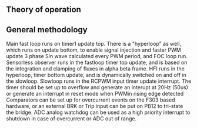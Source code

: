 ## Theory of operation

## General methodology
Main fast loop runs on timer1 update top. There is a "hyperloop" as well, which runs on update bottom, to enable signal injection and faster PWM update
3 phase Sin wave calculated every PWM period, and FOC loop run.
Sensorless observer runs in the fastloop timer top update, and is based on the integration and clamping of fluxes in alpha beta frame. 
HFI runs in the hyperloop, timer bottom update, and is dynamically switched on and off in the slowloop.
Slowloop runs in the RCPWM input timer update interrupt. The timer should be set up to overflow and generate an interupt at 20Hz (50us) or generate an interrupt in reset mode when PWMin rising edge detected
Comparators can be set up for overcurrent events on the F303 based hardware, or an external BRK or Trip input can be put on PB12 to tri-state the bridge.
ADC analog watchdog can be used as a high priority interrupt to shutdown in case of overcurrent or ADC out of range.

